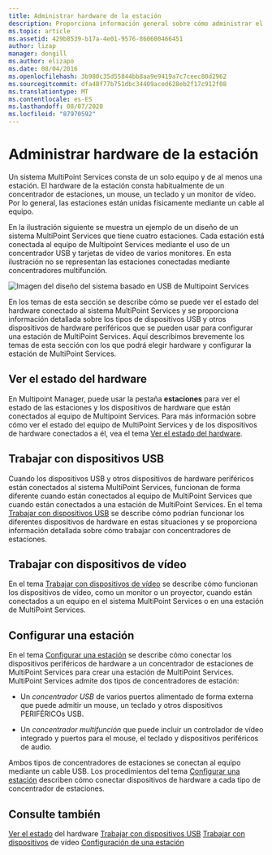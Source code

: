 ```yaml
---
title: Administrar hardware de la estación
description: Proporciona información general sobre cómo administrar el hardware de las estaciones multipoint.
ms.topic: article
ms.assetid: 429b8539-b17a-4e01-9576-860600466451
author: lizap
manager: dongill
ms.author: elizapo
ms.date: 08/04/2016
ms.openlocfilehash: 3b980c35d55844bb8aa9e9419a7c7ceec80d2962
ms.sourcegitcommit: dfa48f77b751dbc34409aced628eb2f17c912f08
ms.translationtype: MT
ms.contentlocale: es-ES
ms.lasthandoff: 08/07/2020
ms.locfileid: "87970592"
---
```

# <a name="manage-station-hardware"></a>Administrar hardware de la estación
Un sistema MultiPoint Services consta de un solo equipo y de al menos una estación. El hardware de la estación consta habitualmente de un concentrador de estaciones, un mouse, un teclado y un monitor de vídeo. Por lo general, las estaciones están unidas físicamente mediante un cable al equipo.

En la ilustración siguiente se muestra un ejemplo de un diseño de un sistema MultiPoint Services que tiene cuatro estaciones. Cada estación está conectada al equipo de Multipoint Services mediante el uso de un concentrador USB y tarjetas de vídeo de varios monitores. En esta ilustración no se representan las estaciones conectadas mediante concentradores multifunción.

![Imagen del diseño del sistema basado en USB de Multipoint Services](./media/WMSMultiPointServerUSBSystemLayout.gif)

En los temas de esta sección se describe cómo se puede ver el estado del hardware conectado al sistema MultiPoint Services y se proporciona información detallada sobre los tipos de dispositivos USB y otros dispositivos de hardware periféricos que se pueden usar para configurar una estación de MultiPoint Services. Aquí describimos brevemente los temas de esta sección con los que podrá elegir hardware y configurar la estación de MultiPoint Services.

## <a name="view-hardware-status"></a>Ver el estado del hardware
En Multipoint Manager, puede usar la pestaña **estaciones** para ver el estado de las estaciones y los dispositivos de hardware que están conectados al equipo de Multipoint Services. Para más información sobre cómo ver el estado del equipo de MultiPoint Services y de los dispositivos de hardware conectados a él, vea el tema [Ver el estado del hardware](View-Hardware-Status.md).

## <a name="work-with-usb-devices"></a>Trabajar con dispositivos USB
Cuando los dispositivos USB y otros dispositivos de hardware periféricos están conectados al sistema MultiPoint Services, funcionan de forma diferente cuando están conectados al equipo de MultiPoint Services que cuando están conectados a una estación de MultiPoint Services. En el tema [Trabajar con dispositivos USB](Work-with-USB-Devices.md) se describe cómo podrían funcionar los diferentes dispositivos de hardware en estas situaciones y se proporciona información detallada sobre cómo trabajar con concentradores de estaciones.

## <a name="work-with-video-devices"></a>Trabajar con dispositivos de vídeo
En el tema [Trabajar con dispositivos de vídeo](Work-with-Video-Devices.md) se describe cómo funcionan los dispositivos de vídeo, como un monitor o un proyector, cuando están conectados a un equipo en el sistema MultiPoint Services o en una estación de MultiPoint Services.

## <a name="set-up-a-station"></a>Configurar una estación
En el tema [Configurar una estación](Set-Up-a-Station.md) se describe cómo conectar los dispositivos periféricos de hardware a un concentrador de estaciones de MultiPoint Services para crear una estación de MultiPoint Services. MultiPoint Services admite dos tipos de concentradores de estación:

-   Un *concentrador USB* de varios puertos alimentado de forma externa que puede admitir un mouse, un teclado y otros dispositivos PERIFÉRICOs USB.

-   Un *concentrador multifunción* que puede incluir un controlador de vídeo integrado y puertos para el mouse, el teclado y dispositivos periféricos de audio.

Ambos tipos de concentradores de estaciones se conectan al equipo mediante un cable USB. Los procedimientos del tema [Configurar una estación](Set-Up-a-Station.md) describen cómo conectar dispositivos de hardware a cada tipo de concentrador de estaciones.

## <a name="see-also"></a>Consulte también
[Ver el estado](View-Hardware-Status.md) 
 del hardware [Trabajar con dispositivos USB](Work-with-USB-Devices.md) 
 [Trabajar con dispositivos](Work-with-Video-Devices.md) 
 de vídeo [Configuración de una estación](Set-Up-a-Station.md)